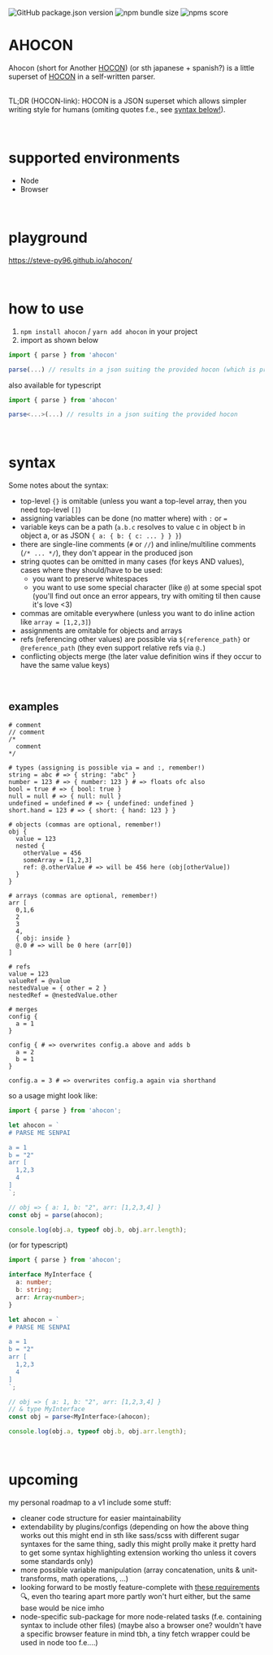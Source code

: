 ![GitHub package.json version](https://img.shields.io/github/package-json/v/steve-py96/ahocon?style=flat-square&color=000000)
![npm bundle size](https://img.shields.io/bundlephobia/minzip/ahocon?style=flat-square&color=000000)
![npms score](https://img.shields.io/npms-io/final-score/ahocon)

# AHOCON

Ahocon (short for Another [HOCON](https://github.com/lightbend/config/blob/master/HOCON.md)) (or sth japanese + spanish?) is a little superset of [HOCON](https://github.com/lightbend/config/blob/master/HOCON.md) in a self-written parser. <br /> <br />

TL;DR (HOCON-link): HOCON is a JSON superset which allows simpler writing style for humans (omiting quotes f.e., see [syntax below!](#syntax)).

<br />

# supported environments

- Node
- Browser

<br />

# playground

https://steve-py96.github.io/ahocon/

<br />

# how to use

1. `npm install ahocon` / `yarn add ahocon` in your project
1. import as shown below

```js
import { parse } from 'ahocon'

parse(...) // results in a json suiting the provided hocon (which is provided as string)
```

also available for typescript

```ts
import { parse } from 'ahocon'

parse<...>(...) // results in a json suiting the provided hocon
```

<br />

# syntax

Some notes about the syntax:

- top-level `{}` is omitable (unless you want a top-level array, then you need top-level `[]`)
- assigning variables can be done (no matter where) with `:` or `=`
- variable keys can be a path (`a.b.c` resolves to value c in object b in object a, or as JSON `{ a: { b: { c: ... } } }`)
- there are single-line comments (`#` or `//`) and inline/multiline comments (`/* ... */`), they don't appear in the produced json
- string quotes can be omitted in many cases (for keys AND values), cases where they should/have to be used:
  - you want to preserve whitespaces
  - you want to use some special character (like `@`) at some special spot (you'll find out once an error appears, try with omiting til then cause it's love \<3)
- commas are omitable everywhere (unless you want to do inline action like `array = [1,2,3]`)
- assignments are omitable for objects and arrays
- refs (referencing other values) are possible via `${reference_path}` or `@reference_path` (they even support relative refs via `@.`)
- conflicting objects merge (the later value definition wins if they occur to have the same value keys)

<br />

## examples

```
# comment
// comment
/*
  comment
*/

# types (assigning is possible via = and :, remember!)
string = abc # => { string: "abc" }
number = 123 # => { number: 123 } # => floats ofc also
bool = true # => { bool: true }
null = null # => { null: null }
undefined = undefined # => { undefined: undefined }
short.hand = 123 # => { short: { hand: 123 } }

# objects (commas are optional, remember!)
obj {
  value = 123
  nested {
    otherValue = 456
    someArray = [1,2,3]
    ref: @.otherValue # => will be 456 here (obj[otherValue])
  }
}

# arrays (commas are optional, remember!)
arr [
  0,1,6
  2
  3
  4,
  { obj: inside }
  @.0 # => will be 0 here (arr[0])
]

# refs
value = 123
valueRef = @value
nestedValue = { other = 2 }
nestedRef = @nestedValue.other

# merges
config {
  a = 1
}

config { # => overwrites config.a above and adds b
  a = 2
  b = 1
}

config.a = 3 # => overwrites config.a again via shorthand
```

so a usage might look like:

```js
import { parse } from 'ahocon';

let ahocon = `
# PARSE ME SENPAI

a = 1
b = "2"
arr [
  1,2,3
  4
]
`;

// obj => { a: 1, b: "2", arr: [1,2,3,4] }
const obj = parse(ahocon);

console.log(obj.a, typeof obj.b, obj.arr.length);
```

(or for typescript)

```ts
import { parse } from 'ahocon';

interface MyInterface {
  a: number;
  b: string;
  arr: Array<number>;
}

let ahocon = `
# PARSE ME SENPAI

a = 1
b = "2"
arr [
  1,2,3
  4
]
`;

// obj => { a: 1, b: "2", arr: [1,2,3,4] }
// & type MyInterface
const obj = parse<MyInterface>(ahocon);

console.log(obj.a, typeof obj.b, obj.arr.length);
```

<br />

# upcoming

my personal roadmap to a v1 include some stuff:

- cleaner code structure for easier maintainability
- extendability by plugins/configs (depending on how the above thing works out this might end in sth like sass/scss with different sugar syntaxes for the same thing, sadly this might prolly make it pretty hard to get some syntax highlighting extension working tho unless it covers some standards only)
- more possible variable manipulation (array concatenation, units & unit-transforms, math operations, ...)
- looking forward to be mostly feature-complete with [these requirements](https://github.com/lightbend/config/blob/master/HOCON.md) 🔍, even tho tearing apart more partly won't hurt either, but the same base would be nice imho
- node-specific sub-package for more node-related tasks (f.e. containing syntax to include other files) (maybe also a browser one? wouldn't have a specific browser feature in mind tbh, a tiny fetch wrapper could be used in node too f.e....)
